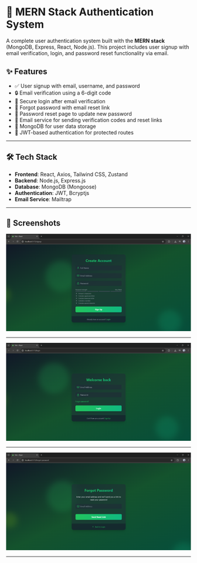 # 🔐 MERN Stack Authentication System

A complete user authentication system built with the **MERN stack** (MongoDB, Express, React, Node.js). This project includes user signup with email verification, login, and password reset functionality via email.

## ✨ Features

- ✅ User signup with email, username, and password
- 🔒 Email verification using a 6-digit code
- 🔐 Secure login after email verification
- 🔁 Forgot password with email reset link
- 🔄 Password reset page to update new password
- 📧 Email service for sending verification codes and reset links
- 💾 MongoDB for user data storage
- 🔐 JWT-based authentication for protected routes

---

## 🛠️ Tech Stack

- **Frontend**: React, Axios, Tailwind CSS, Zustand
- **Backend**: Node.js, Express.js
- **Database**: MongoDB (Mongoose)
- **Authentication**: JWT, Bcryptjs
- **Email Service**: Mailtrap

---

## 📸 Screenshots 

![SignUp Page](screenshot\signup.png)

---

![Login Page](screenshot\login.png)

---
![Forgot-Password Page](screenshot\forgot-password.png)

---